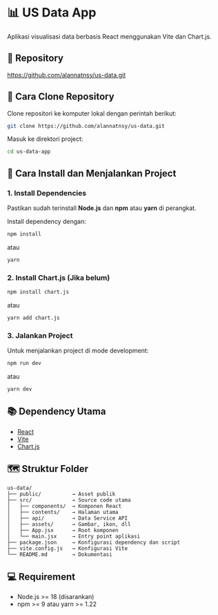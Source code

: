 
# 📊 US Data App

Aplikasi visualisasi data berbasis React menggunakan Vite dan Chart.js.

## 🔗 Repository

https://github.com/alannatnsy/us-data.git

## 🚀 Cara Clone Repository

Clone repositori ke komputer lokal dengan perintah berikut:

```bash
git clone https://github.com/alannatnsy/us-data.git
```

Masuk ke direktori project:

```bash
cd us-data-app
```

## 🔧 Cara Install dan Menjalankan Project

### 1. Install Dependencies

Pastikan sudah terinstall **Node.js** dan **npm** atau **yarn** di perangkat.

Install dependency dengan:

```bash
npm install
```

atau

```bash
yarn
```

### 2. Install Chart.js (Jika belum)

```bash
npm install chart.js
```

atau

```bash
yarn add chart.js
```

### 3. Jalankan Project

Untuk menjalankan project di mode development:

```bash
npm run dev
```

atau

```bash
yarn dev
```

## 📚 Dependency Utama

- [React](https://react.dev/)
- [Vite](https://vitejs.dev/)
- [Chart.js](https://www.chartjs.org/)

## 🗺️ Struktur Folder

```
us-data/
├── public/          → Asset publik
├── src/             → Source code utama
│   ├── components/  → Komponen React
│   ├── contents/    → Halaman utama
│   ├── api/         → Data Service API
│   ├── assets/      → Gambar, ikon, dll
│   ├── App.jsx      → Root komponen
│   └── main.jsx     → Entry point aplikasi
├── package.json     → Konfigurasi dependency dan script
├── vite.config.js   → Konfigurasi Vite
└── README.md        → Dokumentasi
```

## 💻 Requirement

- Node.js >= 18 (disarankan)
- npm >= 9 atau yarn >= 1.22